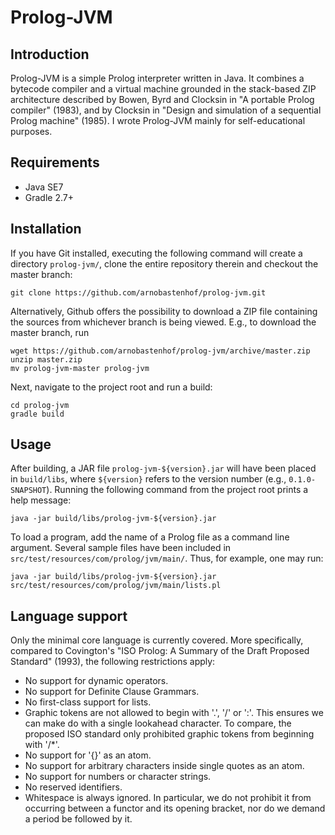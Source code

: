 Prolog-JVM
==========

Introduction
------------
Prolog-JVM is a simple Prolog interpreter written in Java. It combines a
bytecode compiler and a virtual machine grounded in the stack-based ZIP
architecture described by Bowen, Byrd and Clocksin in "A portable Prolog
compiler" (1983), and by Clocksin in "Design and simulation of a sequential
Prolog machine" (1985). I wrote Prolog-JVM mainly for self-educational purposes.

Requirements
------------
* Java SE7
* Gradle 2.7+

Installation
------------
If you have Git installed, executing the following command will create a
directory `prolog-jvm/`, clone the entire repository therein and checkout the
master branch:
```
git clone https://github.com/arnobastenhof/prolog-jvm.git
``` 
Alternatively, Github offers the possibility to download a ZIP file containing
the sources from whichever branch is being viewed. E.g., to download the
master branch, run
```
wget https://github.com/arnobastenhof/prolog-jvm/archive/master.zip
unzip master.zip
mv prolog-jvm-master prolog-jvm
```
Next, navigate to the project root and run a build:
```
cd prolog-jvm
gradle build
```

Usage
-----
After building, a JAR file `prolog-jvm-${version}.jar` will have been placed in
`build/libs`, where `${version}` refers to the version number (e.g.,
`0.1.0-SNAPSHOT`). Running the following command from the project root prints
a help message:
```
java -jar build/libs/prolog-jvm-${version}.jar
```
To load a program, add the name of a Prolog file as a command line argument.
Several sample files have been included in
`src/test/resources/com/prolog/jvm/main/`. Thus, for example, one may run:
```
java -jar build/libs/prolog-jvm-${version}.jar src/test/resources/com/prolog/jvm/main/lists.pl
```

Language support
----------------
Only the minimal core language is currently covered. More specifically, compared
to Covington's "ISO Prolog: A Summary of the Draft Proposed Standard" (1993),
the following restrictions apply:
* No support for dynamic operators.
* No support for Definite Clause Grammars.
* No first-class support for lists.
* Graphic tokens are not allowed to begin with '.', '/' or ':'. This ensures
  we can make do with a single lookahead character. To compare, the proposed ISO
  standard only prohibited graphic tokens from beginning with '/*'.
* No support for '{}' as an atom.
* No support for arbitrary characters inside single quotes as an atom.
* No support for numbers or character strings.
* No reserved identifiers.
* Whitespace is always ignored. In particular, we do not prohibit it from
  occurring between a functor and its opening bracket, nor do we demand a
  period be followed by it.

